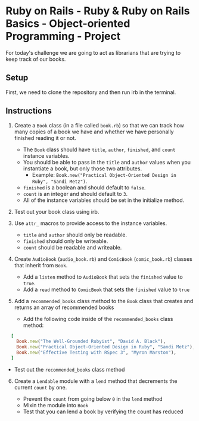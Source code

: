 # Ruby on Rails - Ruby & Ruby on Rails Basics - Object-oriented Programming - Project

For today's challenge we are going to act as librarians that are trying to keep track of our books.

## Setup

First, we need to clone the repository and then run irb in the terminal.

## Instructions

1. Create a `Book` class (in a file called `book.rb`) so that we can track how many copies of a book we have and whether we have personally finished reading it or not.

   - The `Book` class should have `title`, `author`, `finished`, and `count` instance variables.
   - You should be able to pass in the `title` and `author` values when you instantiate a book, but only those two attributes.
     - Example: `Book.new("Practical Object-Oriented Design in Ruby", "Sandi Metz")`.
   - `finished` is a boolean and should default to `false`.
   - `count` is an integer and should default to `3`.
   - All of the instance variables should be set in the initialize method.

2. Test out your book class using irb.
3. Use `attr_` macros to provide access to the instance variables.

   - `title` and `author` should only be readable.
   - `finished` should only be writeable.
   - `count` should be readable and writeable.

4. Create `AudioBook` (`audio_book.rb`) and `ComicBook` (`comic_book.rb`) classes that inherit from `Book`.

   - Add a `listen` method to `AudioBook` that sets the `finished` value to `true`.
   - Add a `read` method to `ComicBook` that sets the `finished` value to `true`

5. Add a `recommended_books` class method to the `Book` class that creates and returns an array of recommended books

   - Add the following code inside of the `recommended_books` class method:

```ruby
  [
    Book.new("The Well-Grounded Rubyist", "David A. Black"),
    Book.new("Practical Object-Oriented Design in Ruby", "Sandi Metz"),
    Book.new("Effective Testing with RSpec 3", "Myron Marston"),
  ]
```

   - Test out the `recommended_books` class method

6. Create a `Lendable` module with a `lend` method that decrements the current `count` by one.

   - Prevent the `count` from going below `0` in the `lend` method
   - Mixin the module into `Book`
   - Test that you can lend a book by verifying the count has reduced
